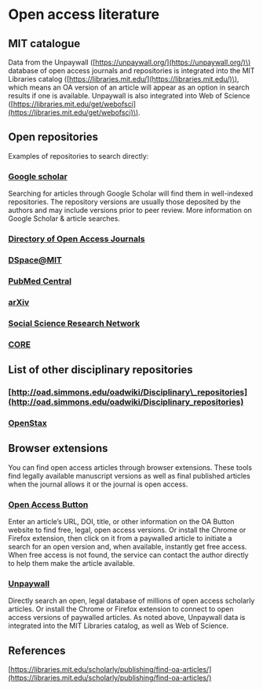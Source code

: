 # Open access literature

## MIT catalogue

Data from the Unpaywall \([https://unpaywall.org/](https://unpaywall.org/)\) database of open access journals and repositories is integrated into the MIT Libraries catalog \([https://libraries.mit.edu/](https://libraries.mit.edu/)\), which means an OA version of an article will appear as an option in search results if one is available. Unpaywall is also integrated into Web of Science \([https://libraries.mit.edu/get/webofsci](https://libraries.mit.edu/get/webofsci)\).

## Open repositories

Examples of repositories to search directly:

### [Google scholar](https://scholar.google.com/)

Searching for articles through Google Scholar will find them in well-indexed repositories. The repository versions are usually those deposited by the authors and may include versions prior to peer review. More information on Google Scholar & article searches.

### [Directory of Open Access Journals ](https://doaj.org/)

### [DSpace@MIT ](https://dspace.mit.edu/)

### [PubMed Central](http://www.ncbi.nlm.nih.gov/pmc/)

### [arXiv](http://arxiv.org/)

### [Social Science Research Network](https://www.ssrn.com/index.cfm/en/)

### [CORE](https://core.ac.uk/)

## List of other disciplinary repositories

### [http://oad.simmons.edu/oadwiki/Disciplinary\_repositories](http://oad.simmons.edu/oadwiki/Disciplinary_repositories)

### [OpenStax](https://openstax.org/subjects)

## Browser extensions

You can find open access articles through browser extensions. These tools find legally available manuscript versions as well as final published articles when the journal allows it or the journal is open access.

### [Open Access Button](https://openaccessbutton.org)

Enter an article’s URL, DOI, title, or other information on the OA Button website to find free, legal, open access versions. Or install the Chrome or Firefox extension, then click on it from a paywalled article to initiate a search for an open version and, when available, instantly get free access. When free access is not found, the service can contact the author directly to help them make the article available.

### [Unpaywall](https://unpaywall.org)

Directly search an open, legal database of millions of open access scholarly articles. Or install the Chrome or Firefox extension to connect to open access versions of paywalled articles. As noted above, Unpaywall data is integrated into the MIT Libraries catalog, as well as Web of Science.

## References

[https://libraries.mit.edu/scholarly/publishing/find-oa-articles/](https://libraries.mit.edu/scholarly/publishing/find-oa-articles/)


